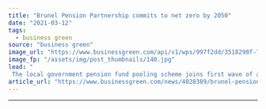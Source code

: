 ```yaml
---
title: "Brunel Pension Partnership commits to net zero by 2050"
date: "2021-03-12"
tags: 
  - business green
source: "business green"
image_url: "https://www.businessgreen.com/api/v1/wps/997f2dd/3518298f-7764-4266-a8b3-88772373d5a9/2/globe-with-asia-in-focus-185x114.jpg"
image_fp: "/assets/img/post_thumbnails/140.jpg"
lead: "
 The local government pension fund pooling scheme joins first wave of adopters of the IIGCC’s Net Zero Investment Framework as it unveils net zero pledge  ..."
article_url: "https://www.businessgreen.com/news/4028389/brunel-pension-partnership-commits-net-zero-2050"
---
```


---
